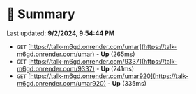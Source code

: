 # 📖 Summary
Last updated: **9/2/2024, 9:54:44 PM**

- `GET` [https://talk-m6gd.onrender.com/umar](https://talk-m6gd.onrender.com/umar) - **Up** (265ms)
- `GET` [https://talk-m6gd.onrender.com/9337](https://talk-m6gd.onrender.com/9337) - **Up** (241ms)
- `GET` [https://talk-m6gd.onrender.com/umar920](https://talk-m6gd.onrender.com/umar920) - **Up** (335ms)
